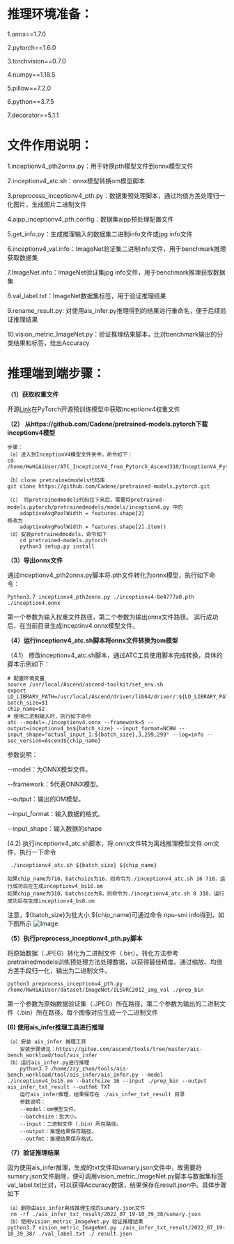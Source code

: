 # 推理环境准备： #

1.onnx==1.7.0

2.pytorch==1.6.0

3.torchvision==0.7.0

4.numpy==1.18.5

5.pillow==7.2.0

6.python==3.7.5

7.decorator==5.1.1



# 文件作用说明： #

1.inceptionv4_pth2onnx.py：用于转换pth模型文件到onnx模型文件

2.inceptionv4_atc.sh：onnx模型转换om模型脚本

3.preprocess_inceptionv4_pth.py：数据集预处理脚本，通过均值方差处理归一化图片，生成图片二进制文件

4.aipp_inceptionv4_pth.config：数据集aipp预处理配置文件

5.get_info.py：生成推理输入的数据集二进制info文件或jpg info文件

6.inceptionv4_val.info：ImageNet验证集二进制info文件，用于benchmark推理获取数据集

7.ImageNet.info：ImageNet验证集jpg info文件，用于benchmark推理获取数据集

8.val_label.txt：ImageNet数据集标签，用于验证推理结果

9.rename_result.py: 对使用ais\_infer.py推理得到的结果进行重命名，便于后续验证推理结果

10.vision_metric_ImageNet.py：验证推理结果脚本，比对benchmark输出的分类结果和标签，给出Accuracy





# 推理端到端步骤： #

**（1）获取权重文件**

  开源[Link](https://data.lip6.fr/cadene/pretrainedmodels/inceptionv4-8e4777a0.pth)在PyTorch开源预训练模型中获取inceptionv4权重文件

**（2） 从https://github.com/Cadene/pretrained-models.pytorch下载inceptionv4模型**
	
	步骤：
	（a）进入到InceptionV4模型文件夹中，命令如下：
	cd /home/HwHiAiUser/ATC_InceptionV4_from_Pytorch_Ascend310/InceptionV4_Pytorch_Infer/

	（b）clone pretrainedmodels代码库
	git clone https://github.com/Cadene/pretrained-models.pytorch.git

	（c） 将pretrainedmodels代码拉下来后，需要将pretrained-models.pytorch/pretrainedmodels/models/inception4.py 中的
		adaptiveAvgPoolWidth = features.shape[2] 
	修改为
		adaptiveAvgPoolWidth = features.shape[2].item()
	（d）安装pretrainedmodels，命令如下
  		cd pretrained-models.pytorch
 		python3 setup.py install





**（3）导出onnx文件**
	
通过inceptionv4_pth2onnx.py脚本将.pth文件转化为onnx模型，执行如下命令：

	Python3.7 inceptionv4_pth2onnx.py ./inceptionv4-8e4777a0.pth ./inception4.onnx

第一个参数为输入权重文件路径，第二个参数为输出onnx文件路径。
运行成功后，在当前目录生成inceptinv4.onnx模型文件。



**（4）运行inceptionv4_atc.sh脚本将onnx文件转换为om模型**

（4.1） 修改inceptionv4_atc.sh脚本，通过ATC工具使用脚本完成转换，具体的脚本示例如下：

	# 配置环境变量
	source /usr/local/Ascend/ascend-toolkit/set_env.sh
	export LD_LIBRARY_PATH=/usr/local/Ascend/driver/lib64/driver/:${LD_LIBRARY_PATH}
	batch_size=$1
	chip_name=$2
	# 使用二进制输入时，执行如下命令
	atc --model=./inceptionv4.onnx --framework=5 --output=inceptionv4_bs${batch_size} --input_format=NCHW --input_shape="actual_input_1:${batch_size},3,299,299" --log=info --soc_version=Ascend${chip_name}
    
参数说明：

--model：为ONNX模型文件。

--framework：5代表ONNX模型。

--output：输出的OM模型。

--input_format：输入数据的格式。

--input_shape：输入数据的shape


(4.2) 执行inceptionv4_atc.sh脚本，将.onnx文件转为离线推理模型文件.om文件，执行一下命令

     ./inceptionv4_atc.sh ${batch_size} ${chip_name}
	
	如果chip_name为710，batchsize为16，则命令为./inceptionv4_atc.sh 16 710，运行成功后在生成inceptionv4_bs16.om
	如果chip_name为310，batchsize为8，则命令为./inceptionv4_atc.sh 8 310，运行成功后在生成inceptionv4_bs8.om
注意，${batch\_size}为批大小 ${chip_name}可通过命令 npu-smi info得到，如下图所示
![Image](https://gitee.com/zhaozeyong/ModelZoo-PyTorch/raw/master/ACL_PyTorch/built-in/cv/InceptionV4_for_Pytorch/image/710.png)



**（5）执行preprocess_inceptionv4_pth.py脚本**

将原始数据（.JPEG）转化为二进制文件（.bin）。转化方法参考pretrainedmodels训练预处理方法处理数据，以获得最佳精度。通过缩放、均值方差手段归一化，输出为二进制文件。

	python3 preprocess_inceptionv4_pth.py /home/HwHiAiUser/dataset/ImageNet/ILSVRC2012_img_val ./prep_bin

第一个参数为原始数据验证集（.JPEG）所在路径，第二个参数为输出的二进制文件（.bin）所在路径。每个图像对应生成一个二进制文件
	

**(6) 使用ais_infer推理工具进行推理**

	（a）安装 ais_infer 推理工具
		安装步骤请见：https://gitee.com/ascend/tools/tree/master/ais-bench_workload/tool/ais_infer
	（b）运行ais_infer.py进行推理
		python3.7 /home/zzy_zhao/tools/ais-bench_workload/tool/ais_infer/ais_infer.py --model ./inceptionv4_bs16.om --batchsize 16 --input ./prep_bin --output ais_infer_txt_result --outfmt TXT
		运行ais_infer推理，结果保存在 ./ais_infer_txt_result 目录
		参数说明：
		--model：om模型文件。
		--batchsize：批大小。
		--input：二进制文件（.bin）所在路径。
		--output：推理结果保存路径。
		--outfmt：推理结果保存格式。


**（7）验证推理结果**

因为使用ais\_infer推理，生成的txt文件和sumary.json文件中，故需要将sumary.json文件删除，便可调用vision_metric_ImageNet.py脚本与数据集标签val_label.txt比对，可以获得Accuracy数据，结果保存在result.json中。具体步骤如下

	
	（a）删除由ais_infer离线推理生成的sumary.json文件
     rm -rf ./ais_infer_txt_result/2022_07_19-10_39_38/sumary.json
    （b）使用vision_metric_ImageNet.py 验证推理结果
    python3.7 vision_metric_ImageNet.py ./ais_infer_txt_result/2022_07_19-10_39_38/ ./val_label.txt ./ result.json
   


